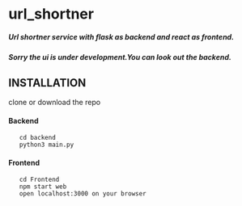 # url_shortner 
##### Url shortner service with flask as backend and react as frontend.
##### Sorry the ui is under development.You can look out the backend. 
 
  INSTALLATION 
------------------ 
clone or download the repo 
#### Backend 
```
   cd backend 
   python3 main.py 
```
#### Frontend 
```
   cd Frontend 
   npm start web
   open localhost:3000 on your browser
```
